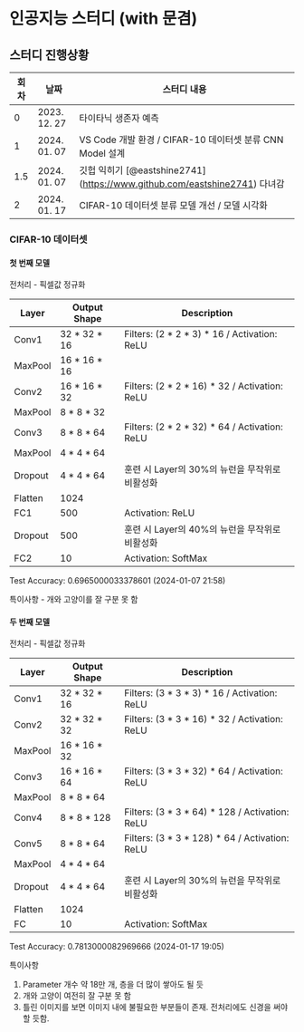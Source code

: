 # 인공지능 스터디 (with 문겸)

## 스터디 진행상황
| 회차 | 날짜        | 스터디 내용                                  |
|------|-------------|--------------------------------------------|
| 0    | 2023. 12. 27 | 타이타닉 생존자 예측                        |
| 1    | 2024. 01. 07 | VS Code 개발 환경 / CIFAR-10 데이터셋 분류 CNN Model 설계 |
| 1.5    | 2024. 01. 07 | 깃헙 익히기 [@eastshine2741] (https://www.github.com/eastshine2741) 다녀감 |
| 2    | 2024. 01. 17 | CIFAR-10 데이터셋 분류 모델 개선 / 모델 시각화 |


### CIFAR-10 데이터셋

#### 첫 번째 모델

전처리 - 픽셀값 정규화

| Layer | Output Shape  | Description |
|-------|---------------|-------------|
| Conv1  | 32 * 32 * 16  | Filters: (2 * 2 * 3) * 16 / Activation: ReLU|
| MaxPool | 16 * 16 * 16 |             |
| Conv2 | 16 * 16 * 32 | Filters: (2 * 2 * 16) * 32 / Activation: ReLU|
| MaxPool | 8 * 8 * 32 |            |
| Conv3 | 8 * 8 * 64 | Filters: (2 * 2 * 32) * 64 / Activation: ReLU|
| MaxPool | 4 * 4 * 64 |            |
| Dropout | 4 * 4 * 64   | 훈련 시 Layer의 30%의 뉴런을 무작위로 비활성화 | 
| Flatten | 1024  |           |
| FC1   |  500    | Activation: ReLU    |
| Dropout |  500  | 훈련 시 Layer의 40%의 뉴런을 무작위로 비활성화 |
| FC2   | 10     | Activation: SoftMax   | 

Test Accuracy: 0.6965000033378601 (2024-01-07 21:58)

특이사항 - 개와 고양이를 잘 구분 못 함

#### 두 번째 모델

전처리 - 픽셀값 정규화

| Layer | Output Shape  | Description |
|-------|---------------|-------------|
| Conv1  | 32 * 32 * 16  | Filters: (3 * 3 * 3) * 16 / Activation: ReLU|
| Conv2 | 32 * 32 * 32 | Filters: (3 * 3 * 16) * 32 / Activation: ReLU|
| MaxPool | 16 * 16 * 32 |            |
| Conv3 | 16 * 16 * 64 | Filters: (3 * 3 * 32) * 64 / Activation: ReLU|
| MaxPool | 8 * 8 * 64 |            |
| Conv4 | 8 * 8 * 128 | Filters: (3 * 3 * 64) * 128 / Activation: ReLU|
| Conv5 | 8 * 8 * 64 | Filters: (3 * 3 * 128) * 64 / Activation: ReLU|
| MaxPool | 4 * 4 * 64 |            |
| Dropout | 4 * 4 * 64   | 훈련 시 Layer의 30%의 뉴런을 무작위로 비활성화 | 
| Flatten | 1024  |           |
| FC  |  10    | Activation: SoftMax   |

Test Accuracy: 0.7813000082969666 (2024-01-17 19:05)

특이사항

1. Parameter 개수 약 18만 개, 층을 더 많이 쌓아도 될 듯
2. 개와 고양이 여전히 잘 구분 못 함
3. 틀린 이미지를 보면 이미지 내에 불필요한 부분들이 존재. 전처리에도 신경을 써야할 듯함.